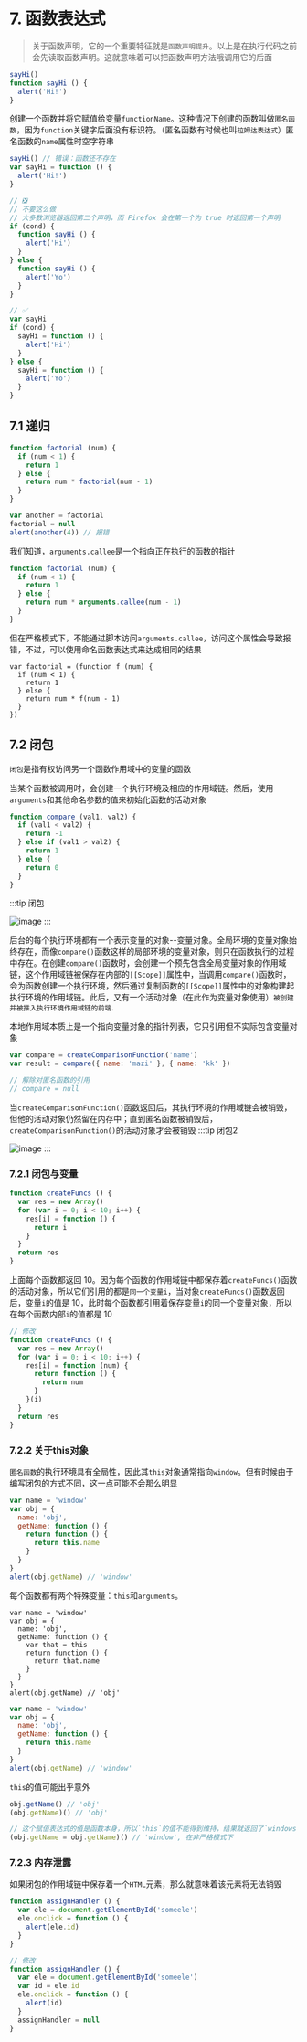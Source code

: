 # 7. 函数表达式
> 关于函数声明，它的一个重要特征就是`函数声明提升`。以上是在执行代码之前会先读取函数声明。这就意味着可以把函数声明方法哦调用它的后面
```js
sayHi()
function sayHi () {
  alert('Hi!')
}
```
创建一个函数并将它赋值给变量`functionName`。这种情况下创建的函数叫做`匿名函数`，因为`function`关键字后面没有标识符。（匿名函数有时候也叫`拉姆达表达式`）匿名函数的`name`属性时空字符串
```js
sayHi() // 错误：函数还不存在
var sayHi = function () {
  alert('Hi!')
}
```

```js
// ❎
// 不要这么做
// 大多数浏览器返回第二个声明，而 Firefox 会在第一个为 true 时返回第一个声明
if (cond) {
  function sayHi () {
    alert('Hi')
  }
} else {
  function sayHi () {
    alert('Yo')
  }
}

// ✅
var sayHi
if (cond) {
  sayHi = function () {
    alert('Hi')
  }
} else {
  sayHi = function () {
    alert('Yo')
  }
}
```

## 7.1 递归
```js
function factorial (num) {
  if (num < 1) {
    return 1
  } else {
    return num * factorial(num - 1)
  }
}

var another = factorial
factorial = null
alert(another(4)) // 报错
```
我们知道，`arguments.callee`是一个指向正在执行的函数的指针
```js
function factorial (num) {
  if (num < 1) {
    return 1
  } else {
    return num * arguments.callee(num - 1)
  }
}
```
但在严格模式下，不能通过脚本访问`arguments.callee`，访问这个属性会导致报错，不过，可以使用命名函数表达式来达成相同的结果
```js{5}
var factorial = (function f (num) {
  if (num < 1) {
    return 1
  } else {
    return num * f(num - 1)
  }
})
```

## 7.2 闭包
`闭包`是指有权访问另一个函数作用域中的变量的函数

当某个函数被调用时，会创建一个执行环境及相应的作用域链。然后，使用`arguments`和其他命名参数的值来初始化函数的活动对象
```js
function compare (val1, val2) {
  if (val1 < val2) {
    return -1
  } else if (val1 > val2) {
    return 1
  } else {
    return 0
  }
}
```
:::tip 闭包
<br>

![image](/bb.jpg)
:::

后台的每个执行环境都有一个表示变量的对象--变量对象。全局环境的变量对象始终存在，而像`compare()`函数这样的局部环境的变量对象，则只在函数执行的过程中存在。在创建`compare()`函数时，会创建一个预先包含全局变量对象的作用域链，这个作用域链被保存在内部的`[[Scope]]`属性中，当调用`compare()`函数时，会为函数创建一个执行环境，然后通过复制函数的`[[Scope]]`属性中的对象构建起执行环境的作用域链。此后，又有一个活动对象（在此作为变量对象使用）`被创建并被推入执行环境作用域链的前端`.

本地作用域本质上是一个指向变量对象的指针列表，它只引用但不实际包含变量对象
```js
var compare = createComparisonFunction('name')
var result = compare({ name: 'mazi' }, { name: 'kk' })

// 解除对匿名函数的引用
// compare = null
```
当`createComparisonFunction()`函数返回后，其执行环境的作用域链会被销毁，但他的活动对象仍然留在内存中；直到匿名函数被销毁后，`createComparisonFunction()`的活动对象才会被销毁
:::tip 闭包2
<br>

![image](/bb2.jpg)
:::

### 7.2.1 闭包与变量
```js
function createFuncs () {
  var res = new Array()
  for (var i = 0; i < 10; i++) {
    res[i] = function () {
      return i
    }
  }
  return res
}
```
上面每个函数都返回 10。因为每个函数的作用域链中都保存着`createFuncs()`函数的活动对象，所以它们引用的都是`同一个变量i`，当对象`createFuncs()`函数返回后，变量`i`的值是 10，此时每个函数都引用着保存变量`i`的同一个变量对象，所以在每个函数内部`i`的值都是 10
```js
// 修改
function createFuncs () {
  var res = new Array()
  for (var i = 0; i < 10; i++) {
    res[i] = function (num) {
      return function () {
        return num
      }
    }(i)
  }
  return res
}
```

### 7.2.2 关于this对象
`匿名函数`的执行环境具有全局性，因此其`this`对象通常指向`window`。但有时候由于编写闭包的方式不同，这一点可能不会那么明显
```js
var name = 'window'
var obj = {
  name: 'obj',
  getName: function () {
    return function () {
      return this.name
    }
  }
}
alert(obj.getName) // 'window'
```
每个函数都有两个特殊变量：`this`和`arguments`。<Important text='内部函数在搜索这两个变量时，只会搜索到其活动对象为止，因此永远不会直接访问外部函数中的这两个变量' />
```js{5,7}
var name = 'window'
var obj = {
  name: 'obj',
  getName: function () {
    var that = this
    return function () {
      return that.name
    }
  }
}
alert(obj.getName) // 'obj'
```
```js
var name = 'window'
var obj = {
  name: 'obj',
  getName: function () {
    return this.name
  }
}
alert(obj.getName) // 'window'
```
`this`的值可能出乎意外
```js
obj.getName() // 'obj'
(obj.getName)() // 'obj'

// 这个赋值表达式的值是函数本身，所以`this`的值不能得到维持，结果就返回了`windows`
(obj.getName = obj.getName)() // 'window', 在非严格模式下
```

### 7.2.3 内存泄露
如果闭包的作用域链中保存着一个`HTML`元素，那么就意味着该元素将无法销毁
```js
function assignHandler () {
  var ele = document.getElementById('someele')
  ele.onclick = function () {
    alert(ele.id)
  }
}

// 修改
function assignHandler () {
  var ele = document.getElementById('someele')
  var id = ele.id
  ele.onclick = function () {
    alert(id)
  }
  assignHandler = null
}
```
